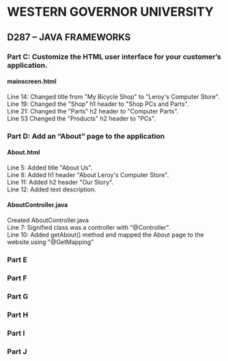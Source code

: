 # WESTERN GOVERNOR UNIVERSITY 
## D287 – JAVA FRAMEWORKS

### Part C: Customize the HTML user interface for your customer’s application.
#### mainscreen.html
Line 14: Changed title from "My Bicycle Shop" to "Leroy's Computer Store".<br />
Line 19: Changed the "Shop" h1 header to "Shop PCs and Parts". <br />
Line 21: Changed the "Parts" h2 header to "Computer Parts".<br />
Line 53 Changed the "Products" h2 header to "PCs".
### Part D: Add an “About” page to the application
#### About.html
Line 5: Added title "About Us".<br />
Line 8: Added h1 header "About Leroy's Computer Store".<br />
Line 11: Added h2 header "Our Story".<br />
Line 12: Added text description.
#### AboutController.java
Created AboutController.java<br />
Line 7: Signified class was a controller with "@Controller".<br />
Line 10: Added getAbout() method and mapped the About page to the website using "@GetMapping"
### Part E

### Part F

### Part G

### Part H

### Part I

### Part J
